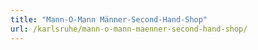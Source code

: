 ```yaml
---
title: "Mann-O-Mann Männer-Second-Hand-Shop"
url: /karlsruhe/mann-o-mann-maenner-second-hand-shop/
---
```

